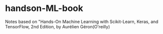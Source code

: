 # handson-ML-book
Notes based on "Hands-On Machine Learning with Scikit-Learn, Keras, and TensorFlow, 2nd Edition, by Aurélien Géron(O'reilly)
